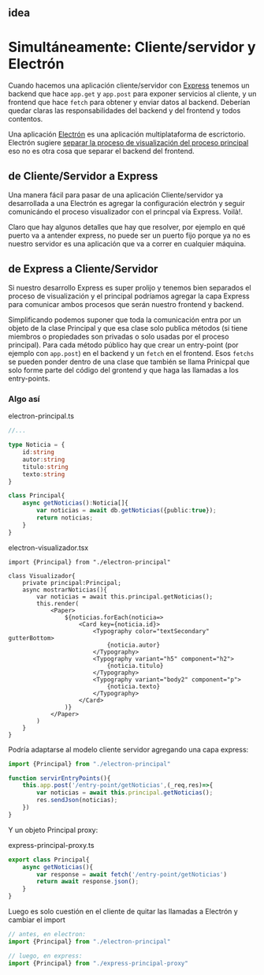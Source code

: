## idea
# Simultáneamente: Cliente/servidor y Electrón 

Cuando hacemos una aplicación cliente/servidor con [Express](http://expressjs.com/)
tenemos un backend que hace `app.get` y `app.post` para exponer servicios al cliente,
y un frontend que hace `fetch` para obtener y enviar datos al backend.
Deberían quedar claras las responsabilidades del backend y del frontend y todos contentos. 

Una aplicación [Electrón](https://www.electronjs.org/) es una aplicación multiplataforma de escrictorio. 
Electrón sugiere [separar la proceso de visualización del proceso principal](https://www.electronjs.org/docs/tutorial/application-architecture#main-and-renderer-processes)
eso no es otra cosa que separar el backend del frontend. 

## de Cliente/Servidor a Express

Una manera fácil para pasar de una aplicación Cliente/servidor ya desarrollada a una Electrón 
es agregar la configuración electrón y seguir comunicándo el proceso visualizador con el princpal vía Express. Voilà!. 

Claro que hay algunos detalles que hay que resolver, por ejemplo en qué puerto va a antender express,
no puede ser un puerto fijo porque ya no es nuestro servidor es una aplicación que va a correr en cualquier máquina. 

## de Express a Cliente/Servidor

Si nuestro desarrollo Express es super prolijo y tenemos bien separados el proceso de visualización y el principal
podríamos agregar la capa Express para comunicar ambos procesos que serán nuestro frontend y backend. 

Simplificando podemos suponer que toda la comunicación entra por un objeto de la clase Principal y que esa clase solo publica métodos 
(si tiene miembros o propiedades son privadas o solo usadas por el proceso principal). 
Para cada método público hay que crear un entry-point (por ejemplo con `app.post`) en el backend
y un `fetch` en el frontend. Esos `fetchs` se pueden ponder dentro de una clase que también se llama Prinicpal
que solo forme parte del código del grontend y que haga las llamadas a los entry-points. 

### Algo así

electron-principal.ts
```ts
//...

type Noticia = {
    id:string
    autor:string
    titulo:string
    texto:string
}

class Principal{
    async getNoticias():Noticia[]{
        var noticias = await db.getNoticias({public:true});
        return noticias;
    }
}
```

electron-visualizador.tsx
```tsx
import {Principal} from "./electron-principal"

class Visualizador{
    private principal:Principal;
    async mostrarNoticias(){
        var noticias = await this.principal.getNoticias();
        this.render(
            <Paper>
                ${noticias.forEach(noticia=>
                    <Card key={noticia.id}>
                        <Typography color="textSecondary" gutterBottom>
                            {noticia.autor}
                        </Typography>
                        <Typography variant="h5" component="h2">
                            {noticia.titulo}
                        </Typography>
                        <Typography variant="body2" component="p">
                            {noticia.texto}
                        </Typography>
                    </Card>
                )}
            </Paper>
        )
    }
}
```

Podría adaptarse al modelo cliente servidor agregando una capa express:
```ts
import {Principal} from "./electron-principal"

function servirEntryPoints(){
    this.app.post('/entry-point/getNoticias',(_req,res)=>{
        var noticias = await this.principal.getNoticias();
        res.sendJson(noticias);
    })
}
```

Y un objeto Principal proxy:

express-principal-proxy.ts
```ts
export class Principal{
    async getNoticias(){
        var response = await fetch('/entry-point/getNoticias')
        return await response.json();
    } 
}
```

Luego es solo cuestión en el cliente de quitar las llamadas a Electrón y cambiar el import
```ts
// antes, en electron:
import {Principal} from "./electron-principal"

// luego, en express:
import {Principal} from "./express-principal-proxy"
```
